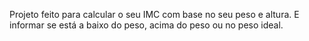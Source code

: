 Projeto feito para calcular o seu IMC com base no seu peso e altura. E informar se está a baixo do peso, acima do peso ou no peso ideal. 
